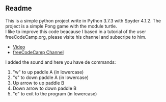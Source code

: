 ## Readme
This is a simple python project write in Python 3.7.3 with Spyder 4.1.2. The project is a simple Pong game with the module turtle.  
I like to improve this code beacause I based in a tutorial of the user freeCodeCamp.org, please visite his channel and subscripe to him.  

* [Video](https://youtu.be/C6jJg9Zan7w?list=PLNDZ4_99QsnODbR4z2OjgRv81zbR4oDrq)  
* [freeCodeCamp Channel](https://www.youtube.com/channel/UC8butISFwT-Wl7EV0hUK0BQ)  

I added the sound and here you have de commands:  
1. "w" to up paddle A (in lowercase)
2. "s" to down paddle A (in lowercase)
3. Up arrow to up paddle B
4. Down arrow to down paddle B
5. "e" to exit to the program (in lowercase)



